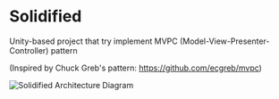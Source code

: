 # Solidified
Unity-based project that try implement MVPC (Model-View-Presenter-Controller) pattern

(Inspired by Chuck Greb's pattern: https://github.com/ecgreb/mvpc)

![Solidified Architecture Diagram](Documents/ClassDiagramDocument.v2019.01.07.jpg)
